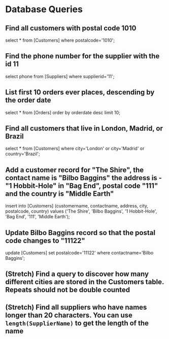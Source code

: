# Database Queries

## Find all customers with postal code 1010
select * from [Customers] where postalcode='1010';

## Find the phone number for the supplier with the id 11
select phone from [Suppliers] where supplierid='11';

## List first 10 orders ever places, descending by the order date
select * from [Orders] order by orderdate desc limit 10;

## Find all customers that live in London, Madrid, or Brazil
select * from [Customers] where city='London' or city='Madrid' or country='Brazil';

## Add a customer record for "The Shire", the contact name is "Bilbo Baggins" the address is -"1 Hobbit-Hole" in "Bag End", postal code "111" and the country is "Middle Earth"
insert into [Customers] (customername, contactname, address, city, postalcode, country)
values ('The Shire', 'Bilbo Baggins', '1 Hobbit-Hole', 'Bag End', '111', 'Middle Earth');

## Update Bilbo Baggins record so that the postal code changes to "11122"
update [Customers] set postalcode='11122' where contactname='Bilbo Baggins';

## (Stretch) Find a query to discover how many different cities are stored in the Customers table. Repeats should not be double counted

## (Stretch) Find all suppliers who have names longer than 20 characters. You can use `length(SupplierName)` to get the length of the name
